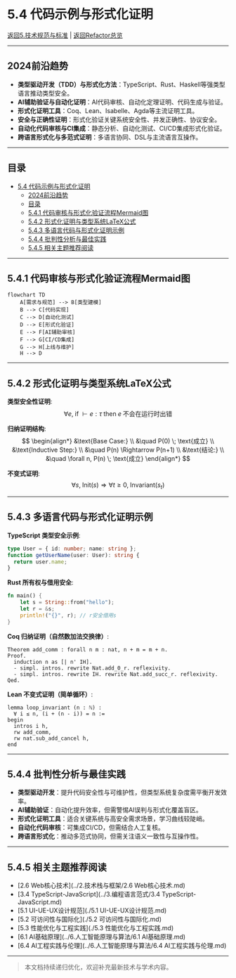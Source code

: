 # 5.4 代码示例与形式化证明

[返回5.技术规范与标准](./README.md) | [返回Refactor总览](../README.md)

---

## 2024前沿趋势

- **类型驱动开发（TDD）与形式化方法**：TypeScript、Rust、Haskell等强类型语言推动类型安全。
- **AI辅助验证与自动化证明**：AI代码审核、自动化定理证明、代码生成与验证。
- **形式化证明工具**：Coq、Lean、Isabelle、Agda等主流证明工具。
- **安全与正确性证明**：形式化验证关键系统安全性、并发正确性、协议安全。
- **自动化代码审核与CI集成**：静态分析、自动化测试、CI/CD集成形式化验证。
- **跨语言形式化与多范式证明**：多语言协同、DSL与主流语言互操作。

---

## 目录

- [5.4 代码示例与形式化证明](#54-代码示例与形式化证明)
  - [2024前沿趋势](#2024前沿趋势)
  - [目录](#目录)
  - [5.4.1 代码审核与形式化验证流程Mermaid图](#541-代码审核与形式化验证流程mermaid图)
  - [5.4.2 形式化证明与类型系统LaTeX公式](#542-形式化证明与类型系统latex公式)
  - [5.4.3 多语言代码与形式化证明示例](#543-多语言代码与形式化证明示例)
  - [5.4.4 批判性分析与最佳实践](#544-批判性分析与最佳实践)
  - [5.4.5 相关主题推荐阅读](#545-相关主题推荐阅读)

---

## 5.4.1 代码审核与形式化验证流程Mermaid图

```mermaid
flowchart TD
    A[需求与规范] --> B[类型建模]
    B --> C[代码实现]
    C --> D[自动化测试]
    D --> E[形式化验证]
    E --> F[AI辅助审核]
    F --> G[CI/CD集成]
    G --> H[上线与维护]
    H --> D
```

---

## 5.4.2 形式化证明与类型系统LaTeX公式

**类型安全性证明**:
$$
\forall e, \; \text{if} \; \vdash e : \tau \; \text{then} \; e \; \text{不会在运行时出错}
$$

**归纳证明结构**:
$$
\begin{align*}
&\text{Base Case:} \\
&\quad P(0) \; \text{成立} \\
&\text{Inductive Step:} \\
&\quad P(n) \Rightarrow P(n+1) \\
&\text{结论:} \\
&\quad \forall n, P(n) \; \text{成立}
\end{align*}
$$

**不变式证明**:
$$
\forall s, \; \text{Init}(s) \Rightarrow \forall t \geq 0, \; \text{Invariant}(s_t)
$$

---

## 5.4.3 多语言代码与形式化证明示例

**TypeScript 类型安全示例**:

```ts
type User = { id: number; name: string };
function getUserName(user: User): string {
  return user.name;
}
```

**Rust 所有权与借用安全**:

```rust
fn main() {
    let s = String::from("hello");
    let r = &s;
    println!("{}", r); // r安全借用s
}
```

**Coq 归纳证明（自然数加法交换律）**:

```coq
Theorem add_comm : forall n m : nat, n + m = m + n.
Proof.
  induction n as [| n' IH].
  - simpl. intros. rewrite Nat.add_0_r. reflexivity.
  - simpl. intros. rewrite IH. rewrite Nat.add_succ_r. reflexivity.
Qed.
```

**Lean 不变式证明（简单循环）**:

```lean
lemma loop_invariant (n : ℕ) :
  ∀ i ≤ n, (i + (n - i)) = n :=
begin
  intros i h,
  rw add_comm,
  rw nat.sub_add_cancel h,
end
```

---

## 5.4.4 批判性分析与最佳实践

- **类型驱动开发**：提升代码安全性与可维护性，但类型系统复杂度需平衡开发效率。
- **AI辅助验证**：自动化提升效率，但需警惕AI误判与形式化覆盖盲区。
- **形式化证明工具**：适合关键系统与高安全需求场景，学习曲线较陡峭。
- **自动化代码审核**：可集成CI/CD，但需结合人工复核。
- **跨语言形式化**：推动多范式协同，但需关注语义一致性与互操作性。

---

## 5.4.5 相关主题推荐阅读

- [2.6 Web核心技术](../2.技术栈与框架/2.6 Web核心技术.md)
- [3.4 TypeScript-JavaScript](../3.编程语言范式/3.4 TypeScript-JavaScript.md)
- [5.1 UI-UE-UX设计规范](./5.1 UI-UE-UX设计规范.md)
- [5.2 可访问性与国际化](./5.2 可访问性与国际化.md)
- [5.3 性能优化与工程实践](./5.3 性能优化与工程实践.md)
- [6.1 AI基础原理](../6.人工智能原理与算法/6.1 AI基础原理.md)
- [6.4 AI工程实践与伦理](../6.人工智能原理与算法/6.4 AI工程实践与伦理.md)

---

> 本文档持续递归优化，欢迎补充最新技术与学术内容。
